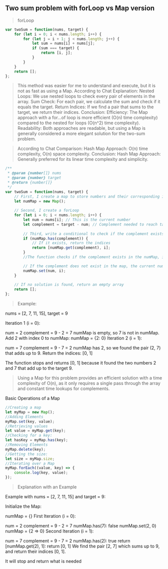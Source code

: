 ## Two sum problem with forLoop vs Map version

> forLoop 
```js
var twoSum = function(nums, target) {
    for (let i = 0; i < nums.length; i++) {
        for (let j = i + 1; j < nums.length; j++) {
            let sum = nums[i] + nums[j];
            if (sum === target) {
                return [i, j];
            }
        }
    }
    return [];
};
```

> This method was easier for me to understand and execute, but it is not as fast as using a Map. 
> According to Chat
Explanation:
Nested Loops: We use nested loops to check every pair of elements in the array.
Sum Check: For each pair, we calculate the sum and check if it equals the target.
Return Indices: If we find a pair that sums to the target, we return their indices.
Conclusion:
Efficiency: The Map approach with a for...of loop is more efficient (O(n) time complexity) compared to the nested for loops (O(n^2) time complexity).
Readability: Both approaches are readable, but using a Map is generally considered a more elegant solution for the two-sum problem.

> According to Chat
Comparison:
Hash Map Approach: O(n) time complexity, O(n) space complexity.
Conclusion:
Hash Map Approach: Generally preferred for its linear time complexity and simplicity.

```js
/**
 * @param {number[]} nums
 * @param {number} target
 * @return {number[]}
 */
var twoSum = function(nums, target) {
    // First, I create a map to store numbers and their corresponding indices
    let numMap = new Map();
    
    // Second, I create a forLoop
    for (let i = 0; i < nums.length; i++) {
        let num = nums[i]; // This is the current number
        let complement = target - num; // Complement needed to reach target
        
        // Third, write a conditional to check if the complement exists in the map
        if (numMap.has(complement)) {
            // If it exists, return the indices
            return [numMap.get(complement), i];
        }
        //The function checks if the complement exists in the numMap, if it does, it means that the complement and the currently number num add up to the target

        // If the complement does not exist in the map, the current number num and its index i are added to the map
        numMap.set(num, i);
    }
    
    // If no solution is found, return an empty array
    return [];
};
```
> Example:

nums = [2, 7, 11, 15], target = 9

Iteration 1 (i = 0):

num = 2
complement = 9 - 2 = 7
numMap is empty, so 7 is not in numMap.
Add 2 with index 0 to numMap: numMap = {2: 0}
Iteration 2 (i = 1):

num = 7
complement = 9 - 7 = 2
numMap has 2, so we found the pair (2, 7) that adds up to 9.
Return the indices: [0, 1]

The function stops and returns [0, 1] because it found the two numbers 2 and 7 that add up to the target 9.

> Using a Map for this problem provides an efficient solution with a time complexity of O(n), as it only requires a single pass through the array and constant time lookups for complements.

Basic Operations of a Map

```js
//Creating a map
let myMap = new Map();
//Adding Elements
myMap.set(key, value);
//Retrieving values
let value = myMap.get(key);
//Checking for a key:
let hasKey = myMap.has(key);
//Removing Elements
myMap.delete(key);
//Getting the size:
let size = myMap.size;
//Iterating over a Map
myMap.forEach((value, key) => {
    console.log(key, value);
});
```

> Explanation with an Example

Example with nums = [2, 7, 11, 15] and target = 9:

Initialize the Map:

numMap = {}
First Iteration (i = 0):

num = 2
complement = 9 - 2 = 7
numMap.has(7): false
numMap.set(2, 0)
numMap = {2 => 0}
Second Iteration (i = 1):

num = 7
complement = 9 - 7 = 2
numMap.has(2): true
return [numMap.get(2), 1]: return [0, 1]
We find the pair [2, 7] which sums up to 9, and return their indices [0, 1].

It will stop and return what is needed
